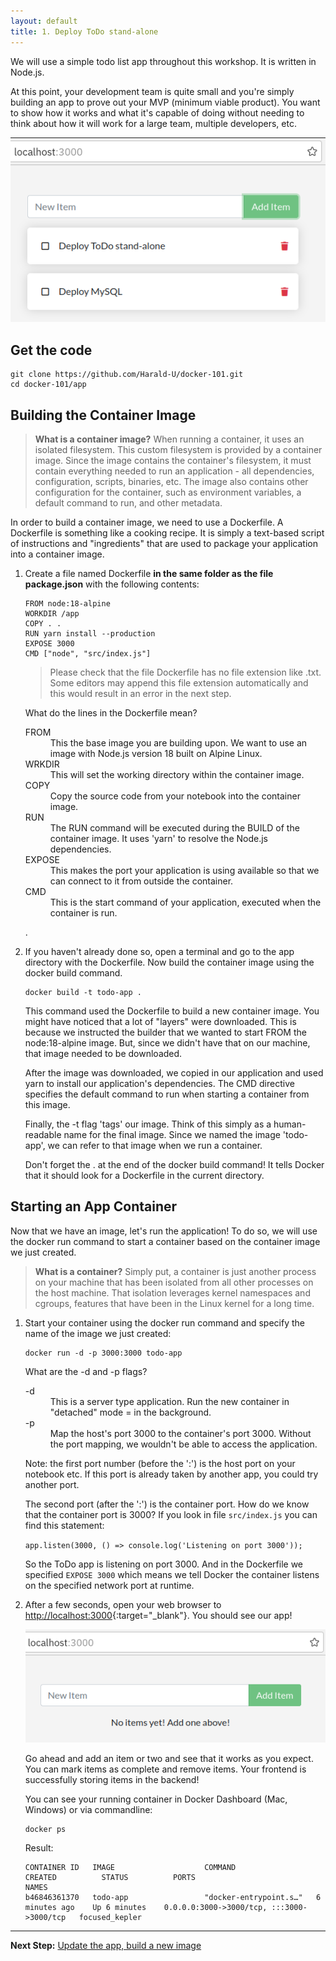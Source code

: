 ```yaml
---
layout: default
title: 1. Deploy ToDo stand-alone
---
```


We will use a simple todo list app throughout this workshop. It is written in Node.js.  

At this point, your development team is quite small and you're simply building an app to prove out your MVP (minimum viable product). You want to show how it works and what it's capable of doing without needing to think about how it will work for a large team, multiple developers, etc.

![Todo App](images/todo-app.png)

## Get the code

```
git clone https://github.com/Harald-U/docker-101.git
cd docker-101/app
```

## Building the Container Image

> **What is a container image?**
> When running a container, it uses an isolated filesystem. This custom filesystem is provided by a container image. Since the image contains the container's filesystem, it must contain everything needed to run an application - all dependencies, configuration, scripts, binaries, etc. The image also contains other configuration for the container, such as environment variables, a default command to run, and other metadata.

In order to build a container image, we need to use a Dockerfile. A Dockerfile is something like a cooking recipe. It is simply a text-based script of instructions and "ingredients" that are used to package your application into a container image. 

1. Create a file named Dockerfile **in the same folder as the file package.json** with the following contents:

   ```
   FROM node:18-alpine
   WORKDIR /app
   COPY . .
   RUN yarn install --production
   EXPOSE 3000
   CMD ["node", "src/index.js"]
   ```

   > Please check that the file Dockerfile has no file extension like .txt. Some editors may append this file extension automatically and this would result in an error in the next step.

   What do the lines in the Dockerfile mean?

      
      <dt>FROM</dt>
      <dd>This the base image you are building upon. We want to use an image with Node.js version 18 built on Alpine Linux.</dd>
      <dt>WRKDIR</dt>
      <dd>This will set the working directory within the container image.</dd>  
      <dt>COPY<dt>
      <dd>Copy the source code from your notebook into the container image.</dd>
      <dt>RUN</dt>
      <dd>The RUN command will be executed during the BUILD of the container image. It uses 'yarn' to resolve the Node.js dependencies.</dd>
      <dt>EXPOSE<dt>
      <dd>This makes the port your application is using available so that we can connect to it from outside the container.</dd>
      <dt>CMD</dt>
      <dd>This is the start command of your application, executed when the container is run.</dd>   

   .


1. If you haven't already done so, open a terminal and go to the app directory with the Dockerfile. Now build the container image using the docker build command.

   ```
   docker build -t todo-app .
   ```

   This command used the Dockerfile to build a new container image. You might have noticed that a lot of "layers" were downloaded. This is because we instructed the builder that we wanted to start FROM the node:18-alpine image. But, since we didn't have that on our machine, that image needed to be downloaded.

   After the image was downloaded, we copied in our application and used yarn to install our application's dependencies. The CMD directive specifies the default command to run when starting a container from this image.

   Finally, the -t flag 'tags' our image. Think of this simply as a human-readable name for the final image. Since we named the image 'todo-app', we can refer to that image when we run a container.

   Don't forget the . at the end of the docker build command! It tells Docker that it should look for a Dockerfile in the current directory.

## Starting an App Container

Now that we have an image, let's run the application! To do so, we will use the docker run command to start a container based on the container image we just created.

> **What is a container?**
> Simply put, a container is just another process on your machine that has been isolated from all other processes on the host machine. That isolation leverages kernel namespaces and cgroups, features that have been in the Linux kernel for a long time.

1. Start your container using the docker run command and specify the name of the image we just created:

   ```
   docker run -d -p 3000:3000 todo-app
   ```

   What are the -d and -p flags?

   <dl>
   <dt>-d</dt>
     <dd>This is a server type application. Run the new container in "detached" mode = in the background.</dd>
   <dt>-p</dt>
     <dd>Map the host's port 3000 to the container's port 3000. Without the port mapping, we wouldn't be able to access the application.</dd>
   </dl>    
   
   Note: the first port number (before the ':') is the host port on your notebook etc. If this port is already taken by another app, you could try another port. 
   
   The second port (after the ':') is the container port. How do we know that the container port is 3000? If you look in file `src/index.js`  you can find this statement:

   
   `app.listen(3000, () => console.log('Listening on port 3000'));`
   

   So the ToDo app is listening on port 3000. And in the Dockerfile we specified `EXPOSE 3000` which means we tell Docker the container listens on the specified network port at runtime.


2. After a few seconds, open your web browser to [http://localhost:3000](http://localhost:3000){:target="_blank"}. You should see our app!

   ![Empty Todo List](images/empty-todo-app.png)

   Go ahead and add an item or two and see that it works as you expect. You can mark items as complete and remove items. Your frontend is successfully storing items in the backend! 

   You can see your running container in Docker Dashboard (Mac, Windows) or via commandline:

   ```
   docker ps
   ```

   Result:

   ```
   CONTAINER ID   IMAGE                    COMMAND                  CREATED          STATUS          PORTS                                       NAMES
   b46846361370   todo-app                 "docker-entrypoint.s…"   6 minutes ago    Up 6 minutes    0.0.0.0:3000->3000/tcp, :::3000->3000/tcp   focused_kepler
   ```

---

**Next Step:** [Update the app, build a new image](lab2.md) 